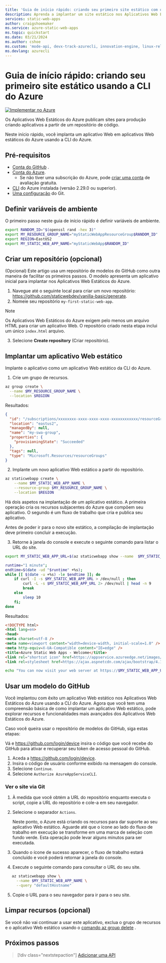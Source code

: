 ```yaml
---
title: 'Guia de início rápido: criando seu primeiro site estático com os Aplicativos Web Estáticos do Azure usando a CLI'
description: Aprenda a implantar um site estático nos Aplicativos Web Estáticos do Azure com a CLI do Azure.
services: static-web-apps
author: craigshoemaker
ms.service: azure-static-web-apps
ms.topic: quickstart
ms.date: 03/21/2024
ms.author: cshoe
ms.custom: 'mode-api, devx-track-azurecli, innovation-engine, linux-related-content'
ms.devlang: azurecli
---
```


# Guia de início rápido: criando seu primeiro site estático usando a CLI do Azure

[![Implementar no Azure](https://aka.ms/deploytoazurebutton)](https://go.microsoft.com/fwlink/?linkid=2286315)

Os Aplicativos Web Estáticos do Azure publicam sites para produção criando aplicativos a partir de um repositório de código.

Neste início rápido, você implanta um aplicativo Web em aplicativos Web estáticos do Azure usando a CLI do Azure.

## Pré-requisitos

- [Conta do GitHub](https://github.com) .
- [Conta do Azure](https://portal.azure.com).
  - Se não tiver uma subscrição do Azure, pode [criar uma conta](https://azure.microsoft.com/free) de avaliação gratuita.
- [CLI](/cli/azure/install-azure-cli) do Azure instalada (versão 2.29.0 ou superior).
- [Uma configuração](https://www.git-scm.com/downloads) do Git. 

## Definir variáveis de ambiente

O primeiro passo neste guia de início rápido é definir variáveis de ambiente.

```bash
export RANDOM_ID="$(openssl rand -hex 3)"
export MY_RESOURCE_GROUP_NAME="myStaticWebAppResourceGroup$RANDOM_ID"
export REGION=EastUS2
export MY_STATIC_WEB_APP_NAME="myStaticWebApp$RANDOM_ID"
```

## Criar um repositório (opcional)

(Opcional) Este artigo usa um repositório de modelos do GitHub como outra maneira de facilitar os primeiros passos. O modelo apresenta um aplicativo inicial para implantar nos Aplicativos Web Estáticos do Azure.

1. Navegue até o seguinte local para criar um novo repositório: https://github.com/staticwebdev/vanilla-basic/generate.
2. Nomeie seu repositório `my-first-static-web-app`.

> [!NOTE]
> Os Aplicativos Web Estáticos do Azure exigem pelo menos um arquivo HTML para criar um aplicativo Web. O repositório criado nesta etapa inclui um único `index.html` arquivo.

3. Selecione **Create repository** (Criar repositório).

## Implantar um aplicativo Web estático

Implante o aplicativo como um aplicativo Web estático da CLI do Azure.

1. Crie um grupo de recursos.

```bash
az group create \
  --name $MY_RESOURCE_GROUP_NAME \
  --location $REGION
```

Resultados:
<!-- expected_similarity=0.3 -->
```json
{
  "id": "/subscriptions/xxxxxxxx-xxxx-xxxx-xxxx-xxxxxxxxxxxx/resourceGroups/my-swa-group",
  "location": "eastus2",
  "managedBy": null,
  "name": "my-swa-group",
  "properties": {
    "provisioningState": "Succeeded"
  },
  "tags": null,
  "type": "Microsoft.Resources/resourceGroups"
}
```

2. Implante um novo aplicativo Web estático a partir do repositório.

```bash
az staticwebapp create \
    --name $MY_STATIC_WEB_APP_NAME \
    --resource-group $MY_RESOURCE_GROUP_NAME \
    --location $REGION 
```

Há dois aspetos na implantação de um aplicativo estático. A primeira operação cria os recursos subjacentes do Azure que compõem seu aplicativo. O segundo é um fluxo de trabalho que cria e publica seu aplicativo.

Antes de poder ir para o novo site estático, a compilação de implantação deve primeiro concluir a execução.

3. Retorne à janela do console e execute o seguinte comando para listar o URL do site.

```bash
export MY_STATIC_WEB_APP_URL=$(az staticwebapp show --name  $MY_STATIC_WEB_APP_NAME --resource-group $MY_RESOURCE_GROUP_NAME --query "defaultHostname" -o tsv)
```

```bash
runtime="1 minute";
endtime=$(date -ud "$runtime" +%s);
while [[ $(date -u +%s) -le $endtime ]]; do
    if curl -I -s $MY_STATIC_WEB_APP_URL > /dev/null ; then 
        curl -L -s $MY_STATIC_WEB_APP_URL 2> /dev/null | head -n 9
        break
    else 
        sleep 10
    fi;
done
```

Resultados:
<!-- expected_similarity=0.3 -->
```HTML
<!DOCTYPE html>
<html lang=en>
<head>
<meta charset=utf-8 />
<meta name=viewport content="width=device-width, initial-scale=1.0" />
<meta http-equiv=X-UA-Compatible content="IE=edge" />
<title>Azure Static Web Apps - Welcome</title>
<link rel="shortcut icon" href=https://appservice.azureedge.net/images/static-apps/v3/favicon.svg type=image/x-icon />
<link rel=stylesheet href=https://ajax.aspnetcdn.com/ajax/bootstrap/4.1.1/css/bootstrap.min.css crossorigin=anonymous />
```

```bash
echo "You can now visit your web server at https://$MY_STATIC_WEB_APP_URL"
```

## Usar um modelo do GitHub

Você implantou com êxito um aplicativo Web estático nos Aplicativos Web Estáticos do Azure usando a CLI do Azure. Agora que você tem uma compreensão básica de como implantar um aplicativo Web estático, pode explorar recursos e funcionalidades mais avançados dos Aplicativos Web Estáticos do Azure.

Caso você queira usar o repositório de modelos do GitHub, siga estas etapas:

Vá e https://github.com/login/device insira o código que você recebe do GitHub para ativar e recuperar seu token de acesso pessoal do GitHub.

1. Aceda a https://github.com/login/device.
2. Insira o código de usuário conforme exibido na mensagem do console.
3. Selecione `Continue`.
4. Selecione `Authorize AzureAppServiceCLI`.

### Ver o site via Git

1. À medida que você obtém a URL do repositório enquanto executa o script, copie a URL do repositório e cole-a em seu navegador.
2. Selecione o separador `Actions`.

   Neste ponto, o Azure está criando os recursos para dar suporte ao seu aplicativo Web estático. Aguarde até que o ícone ao lado do fluxo de trabalho em execução se transforme em uma marca de seleção com fundo verde. Esta operação pode levar alguns minutos para ser executada.

3. Quando o ícone de sucesso aparecer, o fluxo de trabalho estará concluído e você poderá retornar à janela do console.
4. Execute o seguinte comando para consultar o URL do seu site.
```bash
   az staticwebapp show \
     --name $MY_STATIC_WEB_APP_NAME \
     --query "defaultHostname"
```
5. Copie o URL para o seu navegador para ir para o seu site.

## Limpar recursos (opcional)

Se você não vai continuar a usar este aplicativo, exclua o grupo de recursos e o aplicativo Web estático usando o [comando az group delete](/cli/azure/group#az-group-delete) .

## Próximos passos

> [!div class="nextstepaction"]
> [Adicionar uma API](add-api.md)
